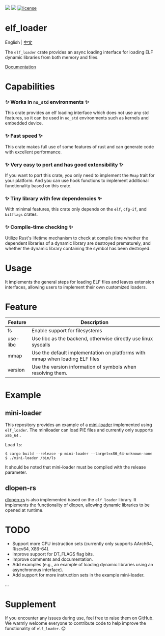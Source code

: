[![](https://img.shields.io/crates/v/elf_loader.svg)](https://crates.io/crates/elf_loader)
[![](https://img.shields.io/crates/d/elf_loader.svg)](https://crates.io/crates/elf_loader)
[![license](https://img.shields.io/crates/l/elf_loader.svg)](https://crates.io/crates/elf_loader)
# elf_loader

English | [中文](README_zh.md)  

The `elf_loader` crate provides an async loading interface for loading ELF dynamic libraries from both memory and files.

[Documentation](https://docs.rs/elf_loader/)
# Capabilities
### ✨ Works in `no_std` environments ✨
This crate provides an elf loading interface which does not use any std
features, so it can be used in `no_std` environments such as kernels and embedded device.

### ✨ Fast speed ✨
This crate makes full use of some features of rust and can generate code with excellent performance.

### ✨ Very easy to port and has good extensibility ✨
If you want to port this crate, you only need to implement the `Mmap` trait for your platform. And you can use hook functions to implement additional functionality based on this crate.

### ✨ Tiny library with few dependencies ✨
With minimal features, this crate only depends on the `elf`, `cfg-if`, and `bitflags` crates.

### ✨ Compile-time checking ✨
Utilize Rust's lifetime mechanism to check at compile time whether the dependent libraries of a dynamic library are destroyed prematurely, and whether the dynamic library containing the symbol has been destroyed.

# Usage
It implements the general steps for loading ELF files and leaves extension interfaces, allowing users to implement their own customized loaders.

# Feature

| Feature      |  Description  |
| --------- | ----------------- |
| fs        |  Enable support for filesystems      						|
| use-libc  |  Use libc as the backend, otherwise directly use linux syscalls		|
| mmap      |  Use the default implementation on platforms with mmap when loading ELF files| 
| version   |  Use the version information of symbols when resolving them.     |

# Example
## mini-loader
This repository provides an example of a [mini-loader](https://github.com/weizhiao/elf_loader/tree/main/mini-loader) implemented using `elf_loader`. The miniloader can load PIE files and currently only supports `x86_64` .

Load `ls`:

```shell
$ cargo build --release -p mini-loader --target=x86_64-unknown-none
$ ./mini-loader /bin/ls
``` 
It should be noted that mini-loader must be compiled with the release parameter.
## dlopen-rs
[dlopen-rs](https://crates.io/crates/dlopen-rs) is also implemented based on the `elf_loader` library. It implements the functionality of dlopen, allowing dynamic libraries to be opened at runtime.

# TODO
* Support more CPU instruction sets (currently only supports AArch64, Riscv64, X86-64).
* Improve support for DT_FLAGS flag bits.
* Improve comments and documentation.
* Add examples (e.g., an example of loading dynamic libraries using an asynchronous interface).
* Add support for more instruction sets in the example mini-loader.

...

# Supplement
If you encounter any issues during use, feel free to raise them on GitHub. We warmly welcome everyone to contribute code to help improve the functionality of `elf_loader`. 😊